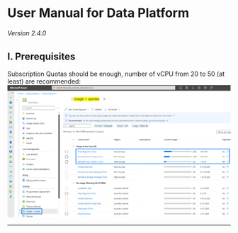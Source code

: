 # User Manual for Data Platform

###### Version 2.4.0

## I. Prerequisites

Subscription Quotas should be enough, number of vCPU from 20 to 50 (at least) are recommended:  
![subscription_quotas](imgs/subscription_quotas.png "")  

---
